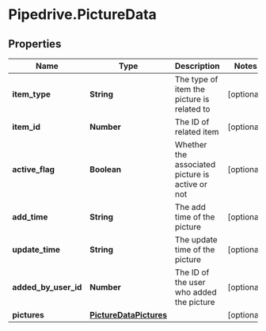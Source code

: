 # Pipedrive.PictureData

## Properties

Name | Type | Description | Notes
------------ | ------------- | ------------- | -------------
**item_type** | **String** | The type of item the picture is related to | [optional] 
**item_id** | **Number** | The ID of related item | [optional] 
**active_flag** | **Boolean** | Whether the associated picture is active or not | [optional] 
**add_time** | **String** | The add time of the picture | [optional] 
**update_time** | **String** | The update time of the picture | [optional] 
**added_by_user_id** | **Number** | The ID of the user who added the picture | [optional] 
**pictures** | [**PictureDataPictures**](PictureDataPictures.md) |  | [optional] 


